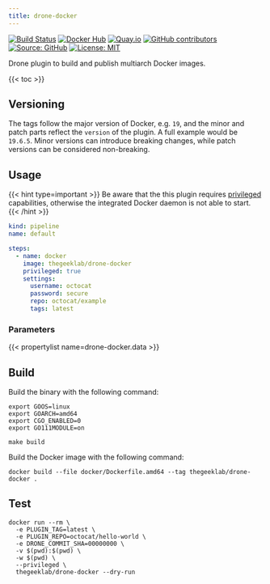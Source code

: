 ```yaml
---
title: drone-docker
---
```


[![Build Status](https://img.shields.io/drone/build/thegeeklab/drone-docker?logo=drone&server=https%3A%2F%2Fdrone.thegeeklab.de)](https://drone.thegeeklab.de/thegeeklab/drone-docker)
[![Docker Hub](https://img.shields.io/badge/dockerhub-latest-blue.svg?logo=docker&logoColor=white)](https://hub.docker.com/r/thegeeklab/drone-docker)
[![Quay.io](https://img.shields.io/badge/quay-latest-blue.svg?logo=docker&logoColor=white)](https://quay.io/repository/thegeeklab/drone-docker)
[![GitHub contributors](https://img.shields.io/github/contributors/thegeeklab/drone-docker)](https://github.com/thegeeklab/drone-docker/graphs/contributors)
[![Source: GitHub](https://img.shields.io/badge/source-github-blue.svg?logo=github&logoColor=white)](https://github.com/thegeeklab/drone-docker)
[![License: MIT](https://img.shields.io/github/license/thegeeklab/drone-docker)](https://github.com/thegeeklab/drone-docker/blob/main/LICENSE)

Drone plugin to build and publish multiarch Docker images.

<!-- prettier-ignore-start -->
<!-- spellchecker-disable -->
{{< toc >}}
<!-- spellchecker-enable -->
<!-- prettier-ignore-end -->

## Versioning

The tags follow the major version of Docker, e.g. `19`, and the minor and patch parts reflect the `version` of the plugin. A full example would be `19.6.5`. Minor versions can introduce breaking changes, while patch versions can be considered non-breaking.

## Usage

{{< hint type=important >}}
Be aware that the this plugin requires [privileged](https://docs.drone.io/pipeline/docker/syntax/steps/#privileged-mode) capabilities, otherwise the integrated Docker daemon is not able to start.
{{< /hint >}}

```YAML
kind: pipeline
name: default

steps:
  - name: docker
    image: thegeeklab/drone-docker
    privileged: true
    settings:
      username: octocat
      password: secure
      repo: octocat/example
      tags: latest
```

### Parameters

<!-- prettier-ignore-start -->
<!-- spellchecker-disable -->
{{< propertylist name=drone-docker.data >}}
<!-- spellchecker-enable -->
<!-- prettier-ignore-end -->

## Build

Build the binary with the following command:

```Shell
export GOOS=linux
export GOARCH=amd64
export CGO_ENABLED=0
export GO111MODULE=on

make build
```

Build the Docker image with the following command:

```Shell
docker build --file docker/Dockerfile.amd64 --tag thegeeklab/drone-docker .
```

## Test

```Shell
docker run --rm \
  -e PLUGIN_TAG=latest \
  -e PLUGIN_REPO=octocat/hello-world \
  -e DRONE_COMMIT_SHA=00000000 \
  -v $(pwd):$(pwd) \
  -w $(pwd) \
  --privileged \
  thegeeklab/drone-docker --dry-run
```
